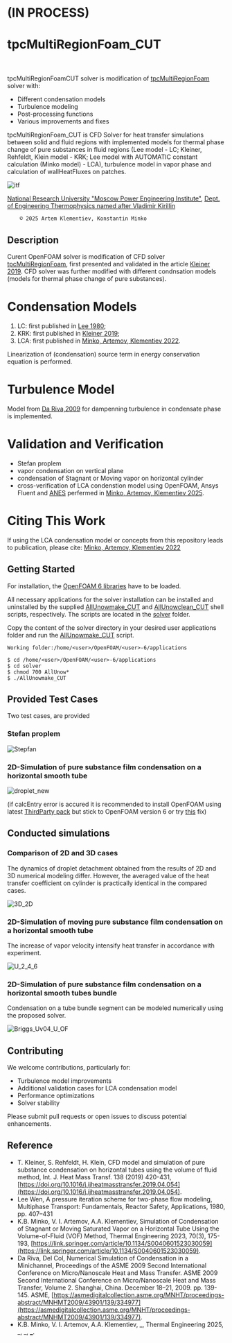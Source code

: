 # (IN PROCESS)

# tpcMultiRegionFoam_CUT &emsp;&emsp;&emsp;&emsp;&emsp;&emsp;&emsp;&emsp;&emsp;&emsp;&emsp;&emsp;&emsp;&nbsp;&nbsp;
tpcMultiRegionFoamCUT solver is modification of [tpcMultiRegionFoam](https://github.com/ThomasKleiner/tpcMultiRegionFoam) solver with:
 - Different condensation models
 - Turbulence modeling
 - Post-processing functions
 - Various improvements and fixes

tpcMultiRegionFoam_CUT is CFD Solver for heat transfer simulations between solid and fluid regions with implemented models for thermal phase change of pure substances in fluid regions (Lee model - LC; Kleiner, Rehfeldt, Klein model - KRK; Lee model with AUTOMATIC constant calculation (Minko model) - LCA), turbulence model in vapor phase and calculation of wallHeatFluxes on patches. 

 ![itf](https://github.com/KlemetievArtem/tpcMultiRegionFoam_CUT/blob/main/fig_vid/TPD.jpg)


[National Research University "Moscow Power Engineering Institute"](https://mpei.ru/lang/en/Pages/default.aspx), [Dept. of Engineering Thermophysics named after Vladimir Kirillin​](https://thermophys.ru/)


        © 2025 Artem Klementiev, Konstantin Minko


## Description
Curent OpenFOAM solver is modification of CFD solver [tpcMultiRegionFoam](https://github.com/ThomasKleiner/tpcMultiRegionFoam), first presented and validated in the article [Kleiner 2019](https://www.sciencedirect.com/science/article/pii/S0017931018353055).
CFD solver was further modified with different condnsation models (models for thermal phase change of pure substances).
# Condensation Models
1. LC: first published in [Lee 1980](https://www.scopus.com/pages/publications/84876465720);
2. KRK: first published in [Kleiner 2019](https://www.sciencedirect.com/science/article/pii/S0017931018353055);
3. LCA: first published in [Minko, Artemov, Klementiev 2022](https://link.springer.com/article/10.1134/S0040601523030059).

Linearization of (condensation) source term in energy conservation equation is performed.
# Turbulence Model
Model from [Da Riva,2009](https://asmedigitalcollection.asme.org/MNHT/proceedings/MNHMT2009/43901/139/334977) for dampenning turbulence in condensate phase is implemented.
# Validation and Verification
 - Stefan proplem
 - vapor condensation on vertical plane
 - condensation of Stagnant or Moving vapor on horizontal cylinder
 - cross-verification of LCA condenstion model using OpenFOAM, Ansys Fluent and [ANES](http://anes.ch12655.tmweb.ru/index.php/primery) perfermed in [Minko, Artemov, Klementiev 2025](). 

# Citing This Work
If using the LCA condensation model or concepts from this repository leads to publication, please cite: [Minko, Artemov, Klementiev 2022](https://link.springer.com/article/10.1134/S0040601523030059) 

## Getting Started

For installation, the [OpenFOAM 6 libraries](https://github.com/OpenFOAM/OpenFOAM-6) have to be loaded. 

All necessary applications for the solver installation can be installed and uninstalled by the supplied [AllUnowmake_CUT](https://github.com/KlemetievArtem/tpcMultiRegionFoam_CUT/blob/main/solver/AllUnowmake_CUT) and [AllUnowclean_CUT](https://github.com/KlemetievArtem/tpcMultiRegionFoam_CUT/blob/main/solver/AllUnowclean_CUT) shell scripts, respectively. The scripts are located in the [solver](https://github.com/KlemetievArtem/tpcMultiRegionFoam_CUT/blob/main/solver) folder.

Copy the content of the solver directory in your desired user applications folder and run the [AllUnowmake_CUT](https://github.com/KlemetievArtem/tpcMultiRegionFoam_CUT/blob/main/solver/AllUnowclean_CUT) script.
```
Working folder:/home/<user>/OpenFOAM/<user>-6/applications
        
$ cd /home/<user>/OpenFOAM/<user>-6/applications
$ cd solver
$ chmod 700 AllUnow*
$ ./AllUnowmake_CUT
```

## Provided Test Cases
Two test cases, are provided

### Stefan proplem

![Stepfan](https://github.com/KlemetievArtem/tpcMultiRegionFoam_CUT/blob/main/fig_vid/Stefane.png)

### 2D-Simulation of pure substance film condensation on a horizontal smooth tube
![droplet_new](https://github.com/KlemetievArtem/tpcMultiRegionFoam_CUT/blob/main/fig_vid/droplet_new.gif)

(if calcEntry error is accured it is recommended to install OpenFOAM using latest [ThirdParty pack](https://openfoam.org/download/source/) but stick to OpenFOAM version 6 or try [this](https://github.com/OpenFOAM/OpenFOAM-9/commit/b0c15bebd37142f3902901ed5e9a60e33ed456eb) fix)

## Сonducted simulations
### Comparison of 2D and 3D cases
The dynamics of droplet detachment obtained from the results of 2D and 3D numerical modeling differ. 
However, the averaged value of the heat transfer coefficient on cylinder is practically identical in the compared cases.

![3D_2D](https://github.com/KlemetievArtem/tpcMultiRegionFoam_CUT/blob/main/fig_vid/3D_2D.png)

### 2D-Simulation of moving pure substance film condensation on a horizontal smooth tube
The increase of vapor velocity intensify heat transfer in accordance with experiment.

![U_2_4_6](https://github.com/KlemetievArtem/tpcMultiRegionFoam_CUT/blob/main/fig_vid/U_2_4_6_pink2.gif)


### 2D-Simulation of pure substance film condensation on a horizontal smooth tubes bundle
Condensation on a tube bundle segment can be modeled numerically using the proposed solver.

![Briggs_Uv04_U_OF](https://github.com/KlemetievArtem/tpcMultiRegionFoam_CUT/blob/main/fig_vid/Briggs_Uv04_U_OF.gif)

## Contributing
We welcome contributions, particularly for:
 - Turbulence model improvements
 - Additional validation cases for LCA condensation model
 - Performance optimizations
 - Solver stability

Please submit pull requests or open issues to discuss potential enhancements.


## Reference
* T. Kleiner, S. Rehfeldt, H. Klein, CFD model and simulation of pure substance condensation on horizontal tubes using the volume of fluid method, Int. J. Heat Mass Transf. 138 (2019) 420-431, [https://doi.org/10.1016/j.ijheatmasstransfer.2019.04.054](https://doi.org/10.1016/j.ijheatmasstransfer.2019.04.054).
* Lee Wen, A pressure iteration scheme for two-phase flow modeling, Multiphase Transport: Fundamentals, Reactor Safety, Applications, 1980, pp. 407–431
* K.B. Minko, V. I. Artemov, A.A. Klementiev, Simulation of Condensation of Stagnant or Moving Saturated Vapor on a Horizontal Tube Using the Volume-of-Fluid (VOF) Method, Thermal Engineering 2023, 70(3), 175-193, [https://link.springer.com/article/10.1134/S0040601523030059](https://link.springer.com/article/10.1134/S0040601523030059).
* Da Riva, Del Col, Numerical Simulation of Condensation in a Minichannel, Proceedings of the ASME 2009 Second International Conference on Micro/Nanoscale Heat and Mass Transfer. ASME 2009 Second International Conference on Micro/Nanoscale Heat and Mass Transfer, Volume 2. Shanghai, China. December 18–21, 2009. pp. 139-145. ASME, [https://asmedigitalcollection.asme.org/MNHT/proceedings-abstract/MNHMT2009/43901/139/334977](https://asmedigitalcollection.asme.org/MNHT/proceedings-abstract/MNHMT2009/43901/139/334977).
* K.B. Minko, V. I. Artemov, A.A. Klementiev, _, Thermal Engineering 2025, _, _, [_](_).
